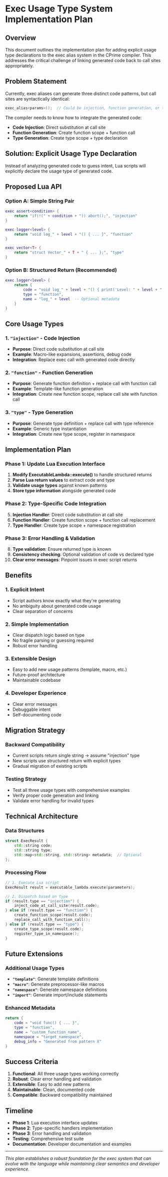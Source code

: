 # Exec Usage Type System Implementation Plan

## Overview

This document outlines the implementation plan for adding explicit usage type declarations to the exec alias system in the CPrime compiler. This addresses the critical challenge of linking generated code back to call sites appropriately.

## Problem Statement

Currently, exec aliases can generate three distinct code patterns, but call sites are syntactically identical:

```cpp
exec_alias<params>();  // Could be injection, function generation, or type generation
```

The compiler needs to know how to integrate the generated code:
- **Code Injection**: Direct substitution at call site
- **Function Generation**: Create function scope + function call
- **Type Generation**: Create type scope + type declaration

## Solution: Explicit Usage Type Declaration

Instead of analyzing generated code to guess intent, Lua scripts will explicitly declare the usage type of generated code.

## Proposed Lua API

### Option A: Simple String Pair
```lua
exec assert<condition> {
    return "if(!(" + condition + ")) abort();", "injection"
}

exec logger<level> { 
    return "void log_" + level + "() { ... }", "function"
}

exec vector<T> {
    return "struct Vector_" + T + " { ... };", "type"
}
```

### Option B: Structured Return (Recommended)
```lua
exec logger<level> {
    return {
        code = "void log_" + level + "() { print('Level: " + level + "'); }",
        type = "function",
        name = "log_" + level  -- Optional metadata
    }
}
```

## Core Usage Types

### 1. `"injection"` - Code Injection
- **Purpose**: Direct code substitution at call site
- **Example**: Macro-like expansions, assertions, debug code
- **Integration**: Replace exec call with generated code directly

### 2. `"function"` - Function Generation
- **Purpose**: Generate function definition + replace call with function call
- **Example**: Template-like function generation
- **Integration**: Create new function scope, replace call site with function call

### 3. `"type"` - Type Generation  
- **Purpose**: Generate type definition + replace call with type reference
- **Example**: Generic type instantiation
- **Integration**: Create new type scope, register in namespace

## Implementation Plan

### Phase 1: Update Lua Execution Interface
1. **Modify ExecutableLambda::execute()** to handle structured returns
2. **Parse Lua return values** to extract code and type
3. **Validate usage types** against known patterns
4. **Store type information** alongside generated code

### Phase 2: Type-Specific Code Integration
5. **Injection Handler**: Direct code substitution at call site
6. **Function Handler**: Create function scope + function call replacement
7. **Type Handler**: Create type scope + namespace registration

### Phase 3: Error Handling & Validation
8. **Type validation**: Ensure returned type is known
9. **Consistency checking**: Optional validation of code vs declared type
10. **Clear error messages**: Pinpoint issues in exec script returns

## Benefits

### 1. Explicit Intent
- Script authors know exactly what they're generating
- No ambiguity about generated code usage
- Clear separation of concerns

### 2. Simple Implementation
- Clear dispatch logic based on type
- No fragile parsing or guessing required
- Robust error handling

### 3. Extensible Design
- Easy to add new usage patterns (template, macro, etc.)
- Future-proof architecture
- Maintainable codebase

### 4. Developer Experience
- Clear error messages
- Debuggable intent
- Self-documenting code

## Migration Strategy

### Backward Compatibility
- Current scripts return single string → assume "injection" type
- New scripts use structured return with explicit types
- Gradual migration of existing scripts

### Testing Strategy
- Test all three usage types with comprehensive examples
- Verify proper code generation and linking
- Validate error handling for invalid types

## Technical Architecture

### Data Structures
```cpp
struct ExecResult {
    std::string code;
    std::string type;
    std::map<std::string, std::string> metadata;  // Optional
};
```

### Processing Flow
```cpp
// 1. Execute Lua script
ExecResult result = executable_lambda.execute(parameters);

// 2. Dispatch based on type
if (result.type == "injection") {
    inject_code_at_call_site(result.code);
} else if (result.type == "function") {
    create_function_scope(result.code);
    replace_call_with_function_call();
} else if (result.type == "type") {
    create_type_scope(result.code);
    register_type_in_namespace();
}
```

## Future Extensions

### Additional Usage Types
- **`"template"`**: Generate template definitions
- **`"macro"`**: Generate preprocessor-like macros
- **`"namespace"`**: Generate namespace definitions
- **`"import"`**: Generate import/include statements

### Enhanced Metadata
```lua
return {
    code = "void func() { ... }",
    type = "function",
    name = "custom_function_name",
    namespace = "target_namespace",
    debug_info = "Generated from pattern X"
}
```

## Success Criteria

1. **Functional**: All three usage types working correctly
2. **Robust**: Clear error handling and validation
3. **Extensible**: Easy to add new patterns
4. **Maintainable**: Clean, documented code
5. **Compatible**: Backward compatibility maintained

## Timeline

- **Phase 1**: Lua execution interface updates
- **Phase 2**: Type-specific handlers implementation
- **Phase 3**: Error handling and validation
- **Testing**: Comprehensive test suite
- **Documentation**: Developer documentation and examples

---

*This plan establishes a robust foundation for the exec system that can evolve with the language while maintaining clear semantics and developer experience.*